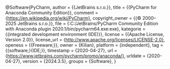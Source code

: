 @Software{PyCharm,
  author          = {{JetBrains s.r.o.}},
  title           = {{PyCharm for Anaconda Community Edition}},
  comment         = {https://en.wikipedia.org/wiki/PyCharm},
  copyright_owner = {{© 2000–2025 JetBrains s.r.o.}},
  file            = {:C\:/JetBrains/PyCharm Community Edition with Anaconda plugin 2020.1/bin/pycharm64.exe:exe},
  kategorie       = {{integrated development environment (IDE)}},
  license         = {{Apache License, Version 2.0}},
  license_url     = {http://www.apache.org/licenses/LICENSE-2.0},
  openess         = {{Freeware;}},
  owner           = {Kilian},
  platform        = {independent},
  tag             = {{software;}{IDE;}},
  timestamp       = {2020-04-27},
  url             = {https://www.jetbrains.com/pycharm/promo/anaconda/},
  urldate         = {2020-04-27},
  version         = {2024.3.5},
  groups          = {Software},
}
